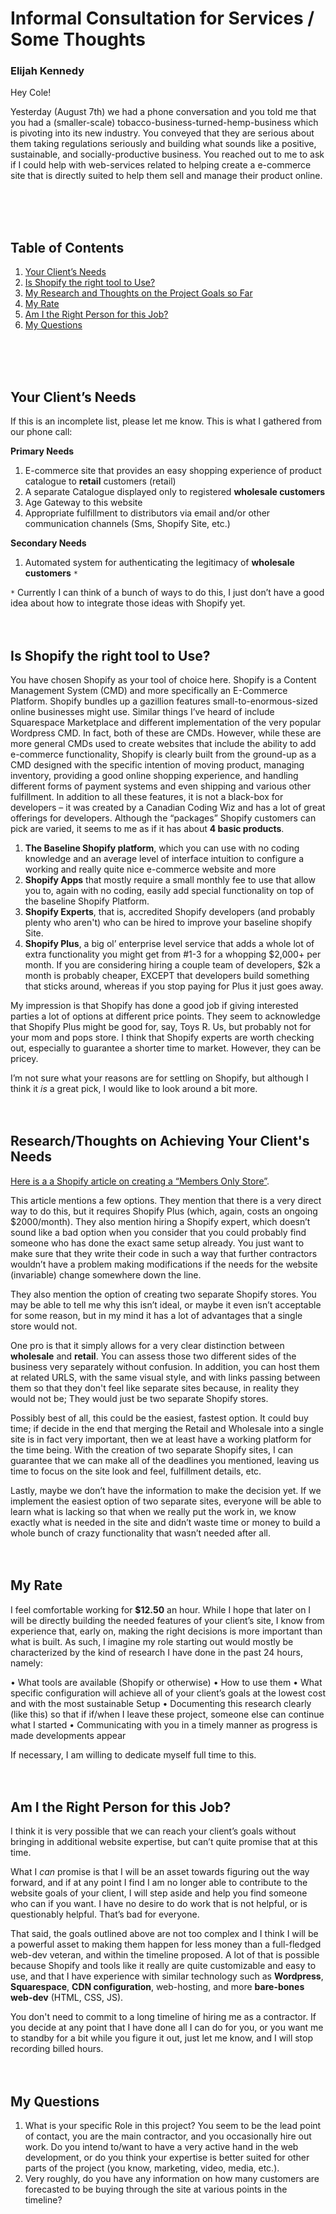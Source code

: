 # Informal Consultation for Services / Some Thoughts
### Elijah Kennedy

Hey Cole!

Yesterday (August 7th) we had a phone conversation and you told me that you had a (smaller-scale) tobacco-business-turned-hemp-business which is pivoting into its new industry. You conveyed that they are serious about them taking regulations seriously and building what sounds like a positive, sustainable, and socially-productive business. You reached out to me to ask if I could help with web-services related to helping create a e-commerce site that is directly suited to help them sell and manage their product online.

</br>
</br>
</br>

## Table of Contents
  1. [Your Client’s Needs](#your-client-s-needs)
  2. [Is Shopify the right tool to Use?](#is-shopify-the-right-tool-to-use-)
  3. [My Research and Thoughts on the Project Goals so Far](#my-research-and-thoughts-on-the-project-goals-so-far)
  4. [My Rate](#my-rate)
  5. [Am I the Right Person for this Job?](#am-i-the-right-person-for-this-job-)
  6. [My Questions](#my-questions)
</br>
</br>
</br>


## Your Client’s Needs
If this is an incomplete list, please let me know. This is what I gathered from our phone call:

**Primary Needs**
1. E-commerce site that provides an easy shopping experience of product catalogue to **retail** customers (retail)
1. A separate Catalogue displayed only to registered **wholesale customers**
1. Age Gateway to this website
1. Appropriate fulfillment to distributors via email and/or other communication channels (Sms, Shopify Site, etc.)

**Secondary Needs**

1. Automated system for authenticating the legitimacy of **wholesale customers** `*`

`*` Currently I can think of a bunch of ways to do this, I just don’t have a good idea about how to integrate those ideas with Shopify yet.
</br>
</br>
</br>

## Is Shopify the right tool to Use?
You have chosen Shopify as your tool of choice here. Shopify is a Content Management System (CMD) and more specifically an E-Commerce Platform. Shopify bundles up a gazillion features small-to-enormous-sized online businesses might use. Similar things I’ve heard of include Squarespace Marketplace and different implementation of the very popular Wordpress CMD. In fact, both of these are CMDs. However, while these are more general CMDs used to create websites that include the ability to add e-commerce functionality, Shopify is clearly built from the ground-up as a CMD designed with the specific intention of moving product, managing inventory, providing a good online shopping experience, and handling different forms of payment systems and even shipping and various other fulfillment. In addition to all these features, it is not a black-box for developers – it was created by a Canadian Coding Wiz and has a lot of great offerings for developers. Although the “packages” Shopify customers can pick are varied, it seems to me as if it has about **4 basic products**.
</br>

1.	**The Baseline Shopify platform**, which you can use with no coding knowledge and an average level of interface intuition to configure a working and really quite nice e-commerce website and more
2.	**Shopify Apps** that mostly require a small monthly fee to use that allow you to, again with no coding, easily add special functionality on top of the baseline Shopify Platform.
3.	**Shopify Experts**, that is, accredited Shopify developers (and probably plenty who aren't) who can be hired to improve your baseline shopify Site.
4.	**Shopify Plus**, a big ol’ enterprise level service that adds a whole lot of extra functionality you might get from #1-3 for a whopping $2,000+ per month. If you are considering hiring a couple team of developers, $2k a month is probably cheaper, EXCEPT that developers build something that sticks around, whereas if you stop paying for Plus it just goes away.

My impression is that Shopify has done a good job if giving interested parties a lot of options at different price points. They seem to acknowledge that Shopify Plus might be good for, say, Toys R. Us, but probably not for your mom and pops store. I think that Shopify experts are worth checking out, especially to guarantee a shorter time to market. However, they can be pricey.

I’m not sure what your reasons are for settling on Shopify, but although I think it *is* a great pick, I would like to look around a bit more.
</br>
</br>
</br>


## Research/Thoughts on Achieving Your Client's Needs

[Here is a a Shopify article on creating a “Members Only Store”](https://community.shopify.com/c/Shopify-Design/Site-access-Create-a-members-only-store/td-p/613500).

This article mentions a few options. They mention that there is a very direct way to do this, but it requires Shopify Plus (which, again, costs an ongoing $2000/month). They also mention hiring a Shopify expert, which doesn’t sound like a bad option when you consider that you could probably find someone who has done the exact same setup already. You just want to make sure that they write their code in such a way that further contractors wouldn’t have a problem making modifications if the needs for the website (invariable) change somewhere down the line.

They also mention the option of creating two separate Shopify stores. You may be able to tell me why this isn’t ideal, or maybe it even isn’t acceptable for some reason, but in my mind it has a lot of advantages that a single store would not.

One pro is that it simply allows for a very clear distinction between **wholesale** and **retail**. You can assess those two different sides of the business very separately without confusion. In addition, you can host them at related URLS, with the same visual style, and with links passing between them so that they don't feel like separate sites because, in reality they would not be; They would just be two separate Shopify stores.

Possibly best of all, this could be the easiest, fastest option. It could buy time; if decide in the end that merging the Retail and Wholesale into a single site is in fact very important, then we at least have a working platform for the time being. With the creation of two separate Shopify sites, I can guarantee that we can make all of the deadlines you mentioned, leaving us time to focus on the site look and feel, fulfillment details, etc.

Lastly, maybe we don’t have the information to make the decision yet. If we implement the easiest option of two separate sites, everyone will be able to learn what is lacking so that when we really put the work in, we know exactly what is needed in the site and didn’t waste time or money to build a whole bunch of crazy functionality that wasn’t needed after all.
</br>
</br>
</br>


## My Rate

I feel comfortable working for **$12.50** an hour. While I hope that later on I will be directly building the needed features of your client’s site, I know from experience that, early on, making the right decisions is more important than what is built. As such, I imagine my role starting out would mostly be characterized by the kind of research I have done in the past 24 hours, namely:

•	What tools are available (Shopify or otherwise)
•	How to use them
•	What specific configuration will achieve all of your client’s goals at the lowest cost and with the most sustainable Setup
•	Documenting this research clearly (like this) so that if if/when I leave these project, someone else can continue what I started
•	Communicating with you in a timely manner as progress is made developments appear

If necessary, I am willing to dedicate myself full time to this.
</br>
</br>
</br>

## Am I the Right Person for this Job?

I think it is very possible that we can reach your client’s goals without bringing in additional website expertise, but can’t quite promise that at this time.

What I *can* promise is that I will be an asset towards figuring out the way forward, and if at any point I find I am no longer able to contribute to the website goals of your client, I will step aside and help you find someone who can if you want. I have no desire to do work that is not helpful, or is questionably helpful. That’s bad for everyone.

That said, the goals outlined above are not too complex and I think I will be a powerful asset to making them happen for less money than a full-fledged web-dev veteran, and within the timeline proposed. A lot of that is possible because Shopify and tools like it really are quite customizable and easy to use, and that I have experience with similar technology such as **Wordpress**, **Squarespace**, **CDN configuration**, web-hosting, and more **bare-bones web-dev** (HTML, CSS, JS).

You don't need to commit to a long timeline of hiring me as a contractor. If you decide at any point that I have done all I can do for you, or you want me to standby for a bit while you figure it out, just let me know, and I will stop recording billed hours.
</br>
</br>
</br>

## My Questions
1.	What is your specific Role in this project? You seem to be the lead point of contact, you are the main contractor, and you occasionally hire out work. Do you intend to/want to have a very active hand in the web development, or do you think your expertise is better suited for other parts of the project (you know, marketing, video, media, etc.).
2.	Very roughly, do you have any information on how many customers are forecasted to be buying through the site at various points in the timeline?
</br>
</br>
</br>
